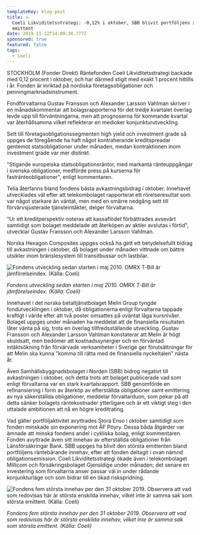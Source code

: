 ```yaml
---
templateKey: blog-post
title: >-
  Coeli Likviditetsstrategi: -0,12% i oktober, SBB blivit portföljens största
  emittent
date: 2019-11-12T14:09:38.777Z
sponsored: true
featured: false
tags:
  - Coeli
---
```

STOCKHOLM (Fonder Direkt) Räntefonden Coeli Likviditetsstrategi backade med 0,12 procent i oktober, och har därmed stigit med exakt 1 procent hittills i år. Fonden är inriktad på nordiska företagsobligationer och penningmarknadsinstrument.

Fondförvaltarna Gustav Fransson och Alexander Larsson Vahlman skriver i en månadskommentar att bolagsrapporterna för det tredje kvartalet överlag levde upp till förväntningarna, men att prognoserna för kommande kvartal var återhållsamma vilket reflekterar en medioker konjunkturutveckling.

Sett till företagsobligationssegmenten high yield och investment grade så uppges de föregående ha haft något kontraherande kreditspreadar gentemot statsobligationer under månaden, medan kontraktionen inom investment grade var mer distinkt.

"Stigande europeiska statsobligationsräntor, med markanta ränteuppgångar i svenska obligationer, medförde press på kurserna för fastränteobligationer", enligt kommentaren.

Telia återfanns bland fondens bästa avkastningsbidrag i oktober. Innehavet utvecklades väl efter att telekombolaget rapporterat ett rörelseresultat som var något starkare än väntat, men med en smärre nedgång sett till förvärvsjusterade tjänsteintäkter, delger förvaltarna.

"Ur ett kreditperspektiv noteras att kassaflödet förbättrades avsevärt samtidigt som bolaget meddelade att återköpen av aktier avslutas i förtid", utvecklar Gustav Fransson och Alexander Larsson Vahlman.

Norska Hexagon Composites uppges också ha gett ett betydelsefullt bidrag till avkastningen i oktober, då bolaget under månaden vittnade om bättre utsikter inom bränslesystem till transitbussar och lastbilar.

![  Fondens utveckling sedan starten i maj 2010. OMRX T-Bill är jämförelseindex. (Källa: Coeli)](/img/likv.png "  Fondens utveckling sedan starten i maj 2010. OMRX T-Bill är jämförelseindex. (Källa: Coeli)")

_Fondens utveckling sedan starten i maj 2010. OMRX T-Bill är jämförelseindex. (Källa: Coeli)_

Innehavet i det norska betaltjänstbolaget Melin Group tyngde fondutvecklingen i oktober, då obligationerna enligt förvaltarna tappade kraftigt i värde efter att två poster omsattes på oväntat låga kursnivåer. Bolaget uppges under månaden ha meddelat att de finansiella resultaten låter vänta på sig, trots en överlag tillfredsställande utveckling. Gustav Fransson och Alexander Larsson Vahlman konstaterar att Melin är högt skuldsatt, men bedömer att kostnadssynergier och en förväntad intäktsökning från förvärvade verksamheter i Sverige ger förutsättningar för att Melin ska kunna "komma till rätta med de finansiella nyckeltalen" nästa år.

Även Samhällsbyggnadsbolaget i Norden (SBB) bidrog negativt till avkastningen i oktober, och detta trots att bolaget publicerade vad som enligt förvaltarna var en stark kvartalsrapport. SBB genomförde en refinansiering i form av återköp av efterställda obligationer samt emittering av nya säkerställda obligationer, meddelar förvaltarduon, som pekar på att detta sänker bolagets räntekostnader ytterligare och är ett viktigt steg i den uttalade ambitionen att nå en högre kreditrating.

Vad gäller portföljaktivitet avyttrades Stora Enso i oktober samtidigt som fonden minskade sin exponering mot ÅF Pöyry. Dessa båda åtgärder var ämnade att minska fondens andel i cykliska bolag, enligt kommentaren. Fonden avyttrade även sitt innehav av efterställda obligationer från Länsförsäkringar Bank. SBB uppges ha blivit den största emittenten bland portföljens räntebärande innehav, efter att fonden deltagit i ovan nämnd obligationsemission. Coeli Likviditetsstrategi ökade även i telekombolaget Millicom och försäkringsbolaget Gjensidige under månaden; det senare en investering som förvaltarna anser passar väl in under rådande konjunkturläge och som bidrar till en ökad riskspridning.

![Fondens fem största innehav per den 31 oktober 2019. Observera att vad som redovisas här är största enskilda innehav, vilket inte är samma sak som största emittent. (Källa: Coeli)](/img/likv2.png "Fondens fem största innehav per den 31 oktober 2019. Observera att vad som redovisas här är största enskilda innehav, vilket inte är samma sak som största emittent. (Källa: Coeli)")

_Fondens fem största innehav per den 31 oktober 2019. Observera att vad som redovisas här är största enskilda innehav, vilket inte är samma sak som största emittent. (Källa: Coeli)_
